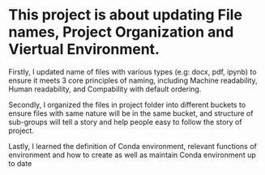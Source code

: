 # This project is about updating File names, Project Organization and Viertual Environment.

Firstly, I updated name of files with various types (e.g: docx, pdf, ipynb) to ensure it meets 3 core principles of naming, including Machine readability, Human readability, and Compability with default ordering. 

Secondly, I organized the files in project folder into different buckets to ensure files with same nature will be in the same bucket, and structure of sub-groups will tell a story and help people easy to follow the story of project.

Lastly, I learned the definition of Conda environment, relevant functions of environment and how to create as well as maintain Conda environment up to date